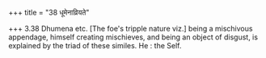 +++
title = "38 धूमेनाव्रियते"

+++
3.38 Dhumena etc. \[The foe's tripple nature viz.\] being a mischivous
appendage, himself creating mischieves, and being an object of disgust,
is explained by the triad of these similes. He : the Self.
